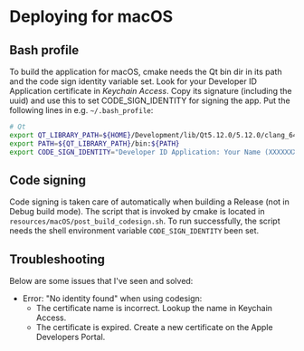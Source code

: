 # Deploying for macOS


## Bash profile

To build the application for macOS, cmake needs the Qt bin dir in its path and the code sign identity variable set. 
Look for your Developer ID Application certificate in _Keychain Access_. Copy its signature (including the uuid) and 
use this to set CODE_SIGN_IDENTITY for signing the app. Put the following lines in e.g. `~/.bash_profile`:

```bash
# Qt
export QT_LIBRARY_PATH=${HOME}/Development/lib/Qt5.12.0/5.12.0/clang_64
export PATH=${QT_LIBRARY_PATH}/bin:${PATH}
export CODE_SIGN_IDENTITY="Developer ID Application: Your Name (XXXXXXXXXX)"
```


## Code signing

Code signing is taken care of automatically when building a Release (not in Debug build mode). The script that is 
invoked by cmake is located in `resources/macOS/post_build_codesign.sh`. To run successfully, the script needs the
shell environment variable `CODE_SIGN_IDENTITY` been set.


## Troubleshooting

Below are some issues that I've seen and solved:

 - Error: "No identity found" when using codesign:
    - The certificate name is incorrect. Lookup the name in Keychain Access.
    - The certificate is expired. Create a new certificate on the Apple Developers Portal.
 